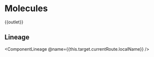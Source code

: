 # Molecules

{{outlet}}

## Lineage
<ComponentLineage @name={{this.target.currentRoute.localName}} />
